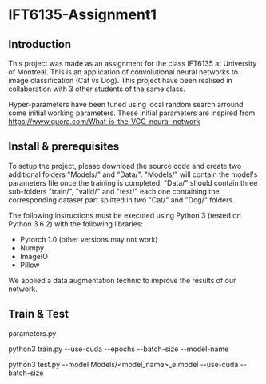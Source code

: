 # IFT6135-Assignment1

## Introduction

This project was made as an assignment for the class IFT6135 at University of Montreal. This is an application of convolutional neural networks to image classification (Cat vs Dog). This project have been realised in collaboration with 3 other students of the same class.

Hyper-parameters have been tuned using local random search arround some initial working parameters. These initial parameters are inspired from https://www.quora.com/What-is-the-VGG-neural-network

## Install & prerequisites

To setup the project, please download the source code and create two additional folders "Models/" and "Data/". "Models/" will contain the model's parameters file once the training is completed. "Data/" should contain three sub-folders "train/", "valid/" and "test/" each one containing the corresponding dataset part splitted in two "Cat/" and "Dog/" folders.

The following instructions must be executed using Python 3 (tested on Python 3.6.2) with the following libraries:
- Pytorch 1.0 (other versions may not work)
- Numpy
- ImageIO
- Pillow

We applied a data augmentation technic to improve the results of our network.

## Train & Test

parameters.py

python3 train.py
--use-cuda
--epochs
--batch-size
--model-name

python3 test.py --model Models/<model_name>_e<epoch>.model
--use-cuda
--batch-size
